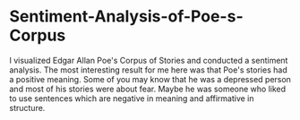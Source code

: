 # Sentiment-Analysis-of-Poe-s-Corpus
I visualized Edgar Allan Poe's Corpus of Stories and conducted a sentiment analysis. The most interesting result for me here was that Poe's stories had a positive meaning. Some of you may know that he was a depressed person and most of his stories were about fear. Maybe he was someone who liked to use sentences which are negative in meaning and affirmative in structure.
